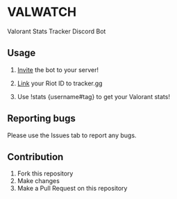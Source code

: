 # VALWATCH
Valorant Stats Tracker Discord Bot

## Usage
1. [Invite](https://discord.com/api/oauth2/authorize?client_id=917712768839319572&permissions=2048&scope=bot) the bot to your server!
 
2. [Link](https://thetrackernetwork.com/manage/social) your Riot ID to tracker.gg

3. Use !stats {username#tag} to get your Valorant stats!

## Reporting bugs
Please use the Issues tab to report any bugs.

## Contribution
1. Fork this repository
2. Make changes
3. Make a Pull Request on this repository
